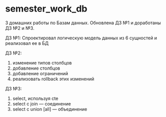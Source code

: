 # semester_work_db
3 домашних работы по Базам данных. 
Обновлена ДЗ №1 и доработаны ДЗ №2 и №3.

ДЗ №1:
Спроектировал логическую модель данных из 6 сущностей и реализовал ее в БД

ДЗ №2:
1. изменение типов столбцов
2. добавление столбцов
3. добавление ограничений
4. реализовать rollback этих изменений

ДЗ №3:
1. select, используя cte
2. select с join — соединение
3. select с union [all] — объединение
